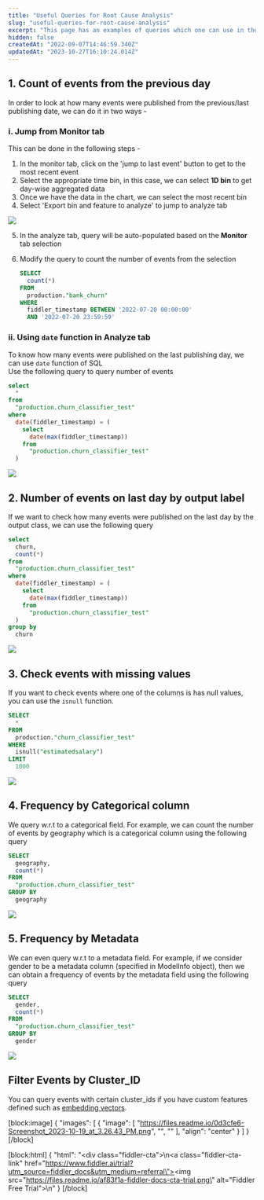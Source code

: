 ```yaml
---
title: "Useful Queries for Root Cause Analysis"
slug: "useful-queries-for-root-cause-analysis"
excerpt: "This page has an examples of queries which one can use in the **Analyze** tab to perform Root Cause Analysis of an issue or look at various aspect of the data."
hidden: false
createdAt: "2022-09-07T14:46:59.340Z"
updatedAt: "2023-10-27T16:10:24.014Z"
---
```

## 1. Count of events from the previous day

In order to look at how many events were published from the previous/last publishing date, we can do it in two ways - 

### i. Jump from **Monitor** tab

This can be done in the following steps - 

1. In the monitor tab, click on the 'jump to last event' button to get to the most recent event 
2. Select the appropriate time bin, in this case, we can select **1D bin** to get day-wise aggregated data
3. Once we have the data in the chart, we can select the most recent bin
4. Select 'Export bin and feature to analyze' to jump to analyze tab

![](https://files.readme.io/54545c9-1a.png)

5. In the analyze tab, query will be auto-populated based on the **Monitor** tab selection
6. Modify the query to count the number of events from the selection 

   ```sql
   SELECT
     count(*)
   FROM
     production."bank_churn"
   WHERE
     fiddler_timestamp BETWEEN '2022-07-20 00:00:00'
     AND '2022-07-20 23:59:59'
   ```

### ii. Using `date` function in Analyze tab

To know how many events were published on the last publishing day, we can use `date` function of SQL  
Use the following query to query number of events

```sql
select
  *
from
  "production.churn_classifier_test"
where
  date(fiddler_timestamp) = (
    select
      date(max(fiddler_timestamp))
    from
      "production.churn_classifier_test"
  )
```

![](https://files.readme.io/2676acb-2.png)

## 2. Number of events on last day by output label

If we want to check how many events were published on the last day by the output class, we can use the following query 

```sql SQL
select
  churn,
  count(*)
from
  "production.churn_classifier_test"
where
  date(fiddler_timestamp) = (
    select
      date(max(fiddler_timestamp))
    from
      "production.churn_classifier_test"
  )
group by 
  churn
```

![](https://files.readme.io/29e443f-3.png)

## 3. Check events with missing values

If you want to check events where one of the columns is has null values, you can use the `isnull` function. 

```sql
SELECT
  *
FROM
  production."churn_classifier_test"
WHERE
  isnull("estimatedsalary")
LIMIT
  1000
```

![](https://files.readme.io/43c2eac-4.png)

## 4. Frequency by Categorical column

We query w.r.t to a categorical field. For example, we can count the number of events by geography which is a categorical column using the following query 

```sql
SELECT
  geography,
  count(*)
FROM
  "production.churn_classifier_test"
GROUP BY
  geography

```

![](https://files.readme.io/cbc5c25-5.png)

## 5. Frequency by Metadata

We can even query w.r.t to a metadata field. For example, if we consider gender to be a metadata column (specified in ModelInfo object), then we can obtain a frequency of events by the metadata field using the following query 

```sql
SELECT
  gender,
  count(*)
FROM
  "production.churn_classifier_test"
GROUP BY
  gender

```

![](https://files.readme.io/4e5a79d-6.png)

## Filter Events by Cluster_ID

You can query events with certain cluster_ids if you have custom features defined such as [embedding vectors](doc:vector-monitoring-platform).

[block:image]
{
  "images": [
    {
      "image": [
        "https://files.readme.io/0d3cfe6-Screenshot_2023-10-19_at_3.26.43_PM.png",
        "",
        ""
      ],
      "align": "center"
    }
  ]
}
[/block]


[block:html]
{
  "html": "<div class=\"fiddler-cta\">\n<a class=\"fiddler-cta-link\" href=\"https://www.fiddler.ai/trial?utm_source=fiddler_docs&utm_medium=referral\"><img src=\"https://files.readme.io/af83f1a-fiddler-docs-cta-trial.png\" alt=\"Fiddler Free Trial\"></a>\n</div>"
}
[/block]